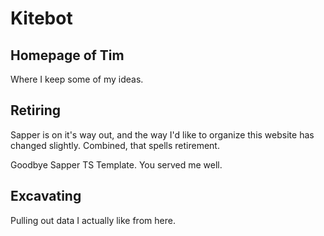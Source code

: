 # Kitebot

## Homepage of Tim

Where I keep some of my ideas. 

## Retiring

Sapper is on it's way out, and the way I'd like to organize this website has changed slightly. Combined, that spells retirement. 

Goodbye Sapper TS Template. You served me well. 

## Excavating

Pulling out data I actually like from here. 